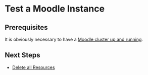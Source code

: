 # Test a Moodle Instance

## Prerequisites

It is obviously necessary to have a [Moodle cluster up and running](./Deploy.md).

## Next Steps

  * [Delete all Resources](./Delete.md)
